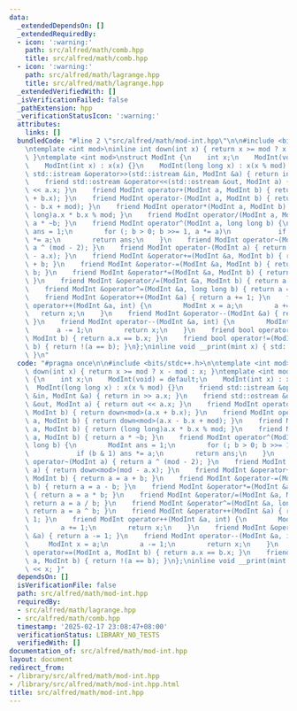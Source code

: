 ```yaml
---
data:
  _extendedDependsOn: []
  _extendedRequiredBy:
  - icon: ':warning:'
    path: src/alfred/math/comb.hpp
    title: src/alfred/math/comb.hpp
  - icon: ':warning:'
    path: src/alfred/math/lagrange.hpp
    title: src/alfred/math/lagrange.hpp
  _extendedVerifiedWith: []
  _isVerificationFailed: false
  _pathExtension: hpp
  _verificationStatusIcon: ':warning:'
  attributes:
    links: []
  bundledCode: "#line 2 \"src/alfred/math/mod-int.hpp\"\n\n#include <bits/stdc++.h>\n\
    \ntemplate <int mod>\ninline int down(int x) { return x >= mod ? x - mod : x;\
    \ }\ntemplate <int mod>\nstruct ModInt {\n    int x;\n    ModInt(void) = default;\n\
    \    ModInt(int x) : x(x) {}\n    ModInt(long long x) : x(x % mod) {}\n    friend\
    \ std::istream &operator>>(std::istream &in, ModInt &a) { return in >> a.x; }\n\
    \    friend std::ostream &operator<<(std::ostream &out, ModInt a) { return out\
    \ << a.x; }\n    friend ModInt operator+(ModInt a, ModInt b) { return down<mod>(a.x\
    \ + b.x); }\n    friend ModInt operator-(ModInt a, ModInt b) { return down<mod>(a.x\
    \ - b.x + mod); }\n    friend ModInt operator*(ModInt a, ModInt b) { return (long\
    \ long)a.x * b.x % mod; }\n    friend ModInt operator/(ModInt a, ModInt b) { return\
    \ a * ~b; }\n    friend ModInt operator^(ModInt a, long long b) {\n        ModInt\
    \ ans = 1;\n        for (; b > 0; b >>= 1, a *= a)\n            if (b & 1) ans\
    \ *= a;\n        return ans;\n    }\n    friend ModInt operator~(ModInt a) { return\
    \ a ^ (mod - 2); }\n    friend ModInt operator-(ModInt a) { return down<mod>(mod\
    \ - a.x); }\n    friend ModInt &operator+=(ModInt &a, ModInt b) { return a = a\
    \ + b; }\n    friend ModInt &operator-=(ModInt &a, ModInt b) { return a = a -\
    \ b; }\n    friend ModInt &operator*=(ModInt &a, ModInt b) { return a = a * b;\
    \ }\n    friend ModInt &operator/=(ModInt &a, ModInt b) { return a = a / b; }\n\
    \    friend ModInt &operator^=(ModInt &a, long long b) { return a = a ^ b; }\n\
    \    friend ModInt &operator++(ModInt &a) { return a += 1; }\n    friend ModInt\
    \ operator++(ModInt &a, int) {\n        ModInt x = a;\n        a += 1;\n     \
    \   return x;\n    }\n    friend ModInt &operator--(ModInt &a) { return a -= 1;\
    \ }\n    friend ModInt operator--(ModInt &a, int) {\n        ModInt x = a;\n \
    \       a -= 1;\n        return x;\n    }\n    friend bool operator==(ModInt a,\
    \ ModInt b) { return a.x == b.x; }\n    friend bool operator!=(ModInt a, ModInt\
    \ b) { return !(a == b); }\n};\ninline void __print(mint x) { std::cerr << x;\
    \ }\n"
  code: "#pragma once\n\n#include <bits/stdc++.h>\n\ntemplate <int mod>\ninline int\
    \ down(int x) { return x >= mod ? x - mod : x; }\ntemplate <int mod>\nstruct ModInt\
    \ {\n    int x;\n    ModInt(void) = default;\n    ModInt(int x) : x(x) {}\n  \
    \  ModInt(long long x) : x(x % mod) {}\n    friend std::istream &operator>>(std::istream\
    \ &in, ModInt &a) { return in >> a.x; }\n    friend std::ostream &operator<<(std::ostream\
    \ &out, ModInt a) { return out << a.x; }\n    friend ModInt operator+(ModInt a,\
    \ ModInt b) { return down<mod>(a.x + b.x); }\n    friend ModInt operator-(ModInt\
    \ a, ModInt b) { return down<mod>(a.x - b.x + mod); }\n    friend ModInt operator*(ModInt\
    \ a, ModInt b) { return (long long)a.x * b.x % mod; }\n    friend ModInt operator/(ModInt\
    \ a, ModInt b) { return a * ~b; }\n    friend ModInt operator^(ModInt a, long\
    \ long b) {\n        ModInt ans = 1;\n        for (; b > 0; b >>= 1, a *= a)\n\
    \            if (b & 1) ans *= a;\n        return ans;\n    }\n    friend ModInt\
    \ operator~(ModInt a) { return a ^ (mod - 2); }\n    friend ModInt operator-(ModInt\
    \ a) { return down<mod>(mod - a.x); }\n    friend ModInt &operator+=(ModInt &a,\
    \ ModInt b) { return a = a + b; }\n    friend ModInt &operator-=(ModInt &a, ModInt\
    \ b) { return a = a - b; }\n    friend ModInt &operator*=(ModInt &a, ModInt b)\
    \ { return a = a * b; }\n    friend ModInt &operator/=(ModInt &a, ModInt b) {\
    \ return a = a / b; }\n    friend ModInt &operator^=(ModInt &a, long long b) {\
    \ return a = a ^ b; }\n    friend ModInt &operator++(ModInt &a) { return a +=\
    \ 1; }\n    friend ModInt operator++(ModInt &a, int) {\n        ModInt x = a;\n\
    \        a += 1;\n        return x;\n    }\n    friend ModInt &operator--(ModInt\
    \ &a) { return a -= 1; }\n    friend ModInt operator--(ModInt &a, int) {\n   \
    \     ModInt x = a;\n        a -= 1;\n        return x;\n    }\n    friend bool\
    \ operator==(ModInt a, ModInt b) { return a.x == b.x; }\n    friend bool operator!=(ModInt\
    \ a, ModInt b) { return !(a == b); }\n};\ninline void __print(mint x) { std::cerr\
    \ << x; }"
  dependsOn: []
  isVerificationFile: false
  path: src/alfred/math/mod-int.hpp
  requiredBy:
  - src/alfred/math/lagrange.hpp
  - src/alfred/math/comb.hpp
  timestamp: '2025-02-17 23:08:47+08:00'
  verificationStatus: LIBRARY_NO_TESTS
  verifiedWith: []
documentation_of: src/alfred/math/mod-int.hpp
layout: document
redirect_from:
- /library/src/alfred/math/mod-int.hpp
- /library/src/alfred/math/mod-int.hpp.html
title: src/alfred/math/mod-int.hpp
---
```

